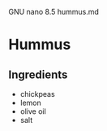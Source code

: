   GNU nano 8.5                         hummus.md























# Hummus
## Ingredients
* chickpeas
* lemon
* olive oil
* salt
